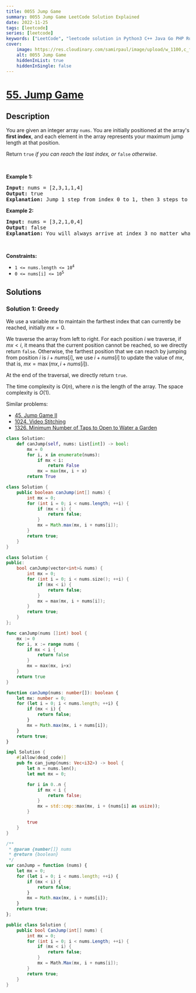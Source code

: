 ```yaml
---
title: 0055 Jump Game
summary: 0055 Jump Game LeetCode Solution Explained
date: 2022-11-25
tags: [leetcode]
series: [leetcode]
keywords: ["LeetCode", "leetcode solution in Python3 C++ Java Go PHP Ruby Swift TypeScript Rust C# JavaScript C", "0055 Jump Game LeetCode Solution Explained in all languages"]
cover:
    image: https://res.cloudinary.com/samirpaul/image/upload/w_1100,c_fit,co_rgb:FFFFFF,l_text:Arial_75_bold:0055 Jump Game - Solution Explained/problem-solving.webp
    alt: 0055 Jump Game
    hiddenInList: true
    hiddenInSingle: false
---
```



# [55. Jump Game](https://leetcode.com/problems/jump-game)


## Description

<p>You are given an integer array <code>nums</code>. You are initially positioned at the array&#39;s <strong>first index</strong>, and each element in the array represents your maximum jump length at that position.</p>

<p>Return <code>true</code><em> if you can reach the last index, or </em><code>false</code><em> otherwise</em>.</p>

<p>&nbsp;</p>
<p><strong class="example">Example 1:</strong></p>

<pre>
<strong>Input:</strong> nums = [2,3,1,1,4]
<strong>Output:</strong> true
<strong>Explanation:</strong> Jump 1 step from index 0 to 1, then 3 steps to the last index.
</pre>

<p><strong class="example">Example 2:</strong></p>

<pre>
<strong>Input:</strong> nums = [3,2,1,0,4]
<strong>Output:</strong> false
<strong>Explanation:</strong> You will always arrive at index 3 no matter what. Its maximum jump length is 0, which makes it impossible to reach the last index.
</pre>

<p>&nbsp;</p>
<p><strong>Constraints:</strong></p>

<ul>
	<li><code>1 &lt;= nums.length &lt;= 10<sup>4</sup></code></li>
	<li><code>0 &lt;= nums[i] &lt;= 10<sup>5</sup></code></li>
</ul>

## Solutions

### Solution 1: Greedy

We use a variable $mx$ to maintain the farthest index that can currently be reached, initially $mx = 0$.

We traverse the array from left to right. For each position $i$ we traverse, if $mx < i$, it means that the current position cannot be reached, so we directly return `false`. Otherwise, the farthest position that we can reach by jumping from position $i$ is $i+nums[i]$, we use $i+nums[i]$ to update the value of $mx$, that is, $mx = \max(mx, i + nums[i])$.

At the end of the traversal, we directly return `true`.

The time complexity is $O(n)$, where $n$ is the length of the array. The space complexity is $O(1)$.

Similar problems:

-   [45. Jump Game II](https://github.com/doocs/leetcode/blob/main/solution/0000-0099/0045.Jump%20Game%20II/README_EN.md)
-   [1024. Video Stitching](https://github.com/doocs/leetcode/blob/main/solution/1000-1099/1024.Video%20Stitching/README_EN.md)
-   [1326. Minimum Number of Taps to Open to Water a Garden](https://github.com/doocs/leetcode/blob/main/solution/1300-1399/1326.Minimum%20Number%20of%20Taps%20to%20Open%20to%20Water%20a%20Garden/README_EN.md)

<!-- tabs:start -->

```python
class Solution:
    def canJump(self, nums: List[int]) -> bool:
        mx = 0
        for i, x in enumerate(nums):
            if mx < i:
                return False
            mx = max(mx, i + x)
        return True
```

```java
class Solution {
    public boolean canJump(int[] nums) {
        int mx = 0;
        for (int i = 0; i < nums.length; ++i) {
            if (mx < i) {
                return false;
            }
            mx = Math.max(mx, i + nums[i]);
        }
        return true;
    }
}
```

```cpp
class Solution {
public:
    bool canJump(vector<int>& nums) {
        int mx = 0;
        for (int i = 0; i < nums.size(); ++i) {
            if (mx < i) {
                return false;
            }
            mx = max(mx, i + nums[i]);
        }
        return true;
    }
};
```

```go
func canJump(nums []int) bool {
	mx := 0
	for i, x := range nums {
		if mx < i {
			return false
		}
		mx = max(mx, i+x)
	}
	return true
}
```

```ts
function canJump(nums: number[]): boolean {
    let mx: number = 0;
    for (let i = 0; i < nums.length; ++i) {
        if (mx < i) {
            return false;
        }
        mx = Math.max(mx, i + nums[i]);
    }
    return true;
}
```

```rust
impl Solution {
    #[allow(dead_code)]
    pub fn can_jump(nums: Vec<i32>) -> bool {
        let n = nums.len();
        let mut mx = 0;

        for i in 0..n {
            if mx < i {
                return false;
            }
            mx = std::cmp::max(mx, i + (nums[i] as usize));
        }

        true
    }
}
```

```js
/**
 * @param {number[]} nums
 * @return {boolean}
 */
var canJump = function (nums) {
    let mx = 0;
    for (let i = 0; i < nums.length; ++i) {
        if (mx < i) {
            return false;
        }
        mx = Math.max(mx, i + nums[i]);
    }
    return true;
};
```

```cs
public class Solution {
    public bool CanJump(int[] nums) {
        int mx = 0;
        for (int i = 0; i < nums.Length; ++i) {
            if (mx < i) {
                return false;
            }
            mx = Math.Max(mx, i + nums[i]);
        }
        return true;
    }
}
```

<!-- tabs:end -->

<!-- end -->
